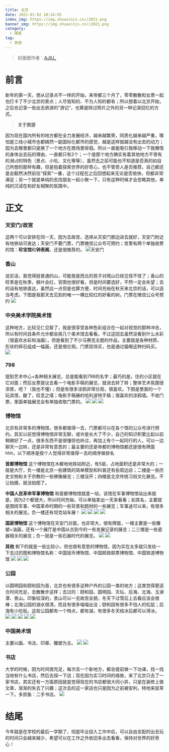 ```yaml
---
title: 北京
date: 2021-01-02 10:24:55
index_img: https://img.shuaxinjs.cn//2021.png
banner_img: https://img.shuaxinjs.cn//2021.png
category:
  - 随笔
tag:
  - 旅游
---
```

> 封面图作者：[AJIU_](https://www.zcool.com.cn/work/ZNDk4NTY4MTI=.html)

# 前言
新年的第一天，想从记录点不一样的开始，来帝都三个月了，零零散散和女票一起也打卡了不少北京的景点；人尽皆知的、不为人知的都有；所以想着以北京开始，之后也记录一些出去旅游的“游记”，也算是除过照片之外的另一种记录回忆的方式。

> **关于旅游**

因为现在国内所有的地方都在全力发展经济，越来越繁荣，同质化越来越严重，哪怕是三线小城市也都嫣然一副国际化都市的感觉，越是这样就越没有出去的动力；因为去哪里都只是换了一个地方在商场里徘徊。所以一直能吸引我移动一下我懒惰的身体出去玩的理由，一直都只有2个；一个是那个地方确实有着其他地方不曾有的*独占*的特色（景点、小吃、文化等等），虽然去之前可能也不知道是否真的如自己所想的那样有趣，但是抱着探索世界的好奇心，也不管旁人是否推荐，自己都还是会毅然决然前往"探索"一番，这个过程在之后回想起来无论是否愉快，但都非常满足；另一个就是单纯的去找朋友一起小聚一下，只有这种时候才会忽略其他，单纯的沉浸在和好友相聚的氛围中。

# 正文

### 天安门/故宫
这两个可以安排在同一天，因为去故宫，选择从天安门那边进去就好，天安门附近有地铁站可直达；天安门不要门票，门票微信公众号可预约；宫里有两个单独收费的馆：**珍宝馆**和**钟表阁**，还是很推荐的。
![天安门](https://img.shuaxinjs.cn//IMG_4443.JPG)

### 香山
说实话，我觉得挺普通的山，可能我是西北的孩子对爬山已经见怪不怪了；香山的旺季是在秋季，枫叶会红，官图也很好看，但是时间要选好，不然一定会失望；去的话有地铁直达，虽然远一点但是也算方便，时间充裕在秋天来北京的话，可以适当考虑。下图是我那天去见到的唯一一棵比较红的好看的树。门票在微信公众号预约
![](https://img.shuaxinjs.cn//IMG_4623.JPG)

### 中央美术学院美术馆
这种地方，比较见仁见智了，我是很享受各种色彩组合在一起对视觉的那种冲击，所以有时间且条件允许都会挑几个美术馆去看看。不过这回去虽然没看到什么水彩（很喜欢水彩和油画），但是看到了不少马赛克主题的作品，主要就是各种材质、形状的碎石组成一幅画，还是很壮观。门票现场买，也是通过猫眼这种扫码买。
![](https://img.shuaxinjs.cn//IMG_4707.JPG)

### 798
提到艺术中心+各种相关展览，总是能看到798的名字；最巧的是，住的小区就在它对面；然后女票提议去看一个电影手稿的展览，就进去转了转；整体艺术氛围很浓厚，吧？（我也不懂）；但是有很多涂鸦非常壮观，很喜欢。下图是里面的一个玩具馆，酸了，叹息之墙；电影手稿展的哈利波特手稿；很喜欢的涂鸦墙。不收门票，里面单独展览会有单独收取门票的。
![](https://img.shuaxinjs.cn//IMG_4562.JPG)
![](https://img.shuaxinjs.cn//IMG_4837.JPG)
![](https://img.shuaxinjs.cn//IMG_4842.JPG)

### 博物馆
北京有非常多的博物馆，很多都值得一去，门票都可以在各个馆的公众号进行预约。其实以前觉得博物馆非常无聊，或许是长大了不少，自己的知识积累比起以前稍微好了一点，很多东西不是很懂但也听过，再加上有个一起同行的人，可以一边聊天一边转，还是非常有意思的；最主要的还是帝都的博物馆都还是很有牌面hhh，以下顺序是按个人觉得非常值得一去的顺序做排名

**首都博物馆**
这个博物馆在木樨地地铁站附近，有5层，占地面积还是非常大的；一层是大厅，负一楼是北京一些建筑的简单模型和科普还有些周边店；二楼是一些历史文物和关于宗教的一些佛像展览；三楼没开；四楼是北京传统习俗文化展览。不让拍摄，就没拍图了。

**中国人民革命军事博物馆**
和首都博物馆就差一站，该馆在军事博物馆站出来就是，因为2个都很大，所以时间充裕，可以单独拿出一天来看看；如其名，主要就是围绕军事、中国革命时期的一些背景和题材的一些展览；军事迷可以来，有很多相关的展览。负一楼还有坦克站车展！
![](https://img.shuaxinjs.cn//IMG_5187.JPG)
![](https://img.shuaxinjs.cn//IMG_5186.JPG)
![](https://img.shuaxinjs.cn//IMG_5191.JPG)
![](https://img.shuaxinjs.cn//IMG_5192.JPG)


**国家博物馆**
这个博物馆在天安门对面，也非常大，很有牌面，一楼主要是一些雕塑+油画，还有一个展厅是中国从古到今的一些发展记录的展览；二三楼是一些瓷器相关的展览；负一层是一些石器时代的展览。
![](https://img.shuaxinjs.cn//IMG_5086.JPG)
![](https://img.shuaxinjs.cn//IMG_5194.JPG)

**其他**
剩下的就是一些比较小，但也很有意思的博物馆，因为实在太多就只发给一下去过的图和博物馆名称：中国钱币博物馆、中国邮政邮票博物馆、中国铁道博物馆
![](https://img.shuaxinjs.cn//IMG_4963.JPG)
![](https://img.shuaxinjs.cn//186E692204D762C0AAA29D4450C8793F.png)
![](https://img.shuaxinjs.cn//IMG_4967.JPG)


### 公园
以圆明园和颐和园为首，北京也有很多这种户外的公园一类的地方；这类觉得更适合时间充足，去散散步这样；去过的：颐和园、圆明园、天坛、后海、北海、玉渊潭、景山。印象较深的，景山可以一览故宫全貌，冬天下过雪后上去看应该会很棒；北海公园的湖水很清，而且有很多喵喵出没；颐和园有很多不怕人的松鼠；后海有小吃街。这些公园都有一个特点，都有湖，有很多冬天结冰后都可以滑冰。
![](https://img.shuaxinjs.cn//IMG_4910.JPG)
![](https://img.shuaxinjs.cn//IMG_4969.JPG)
![](https://img.shuaxinjs.cn//IMG_4971.JPG)
![](https://img.shuaxinjs.cn//IMG_4970.JPG)
![](https://img.shuaxinjs.cn//IMG_5084.JPG)


### 中国美术馆
主要以画、书法、印章、雕塑为主。
![](https://img.shuaxinjs.cn//IMG_5020.JPG)
![](https://img.shuaxinjs.cn//IMG_5021.JPG)

### 书店
大学的时候，因为时间很充足，每次去一个新地方，都会提前做一下功课，找一找当地有什么书店，然后去探一下店；现在因为实习时间的缘故，来了北京只去了一家书店，其实还有一方面原因就是觉得现在的书店都很大同小异，只是在装修上做文章，渐渐的失去了兴趣；这次去的这一家店也只是因为之前被安利，特地来拔草一下。多抓鱼：二手书店。
![](https://img.shuaxinjs.cn//IMG_4430.JPG)


# 结尾
今年就是在学校的最后一学期了，彻底毕业投入工作中后，可以自由支配的出去玩的时间只会越来越少，希望可以在工作之外依旧多出去看看，保持对世界的好奇心！